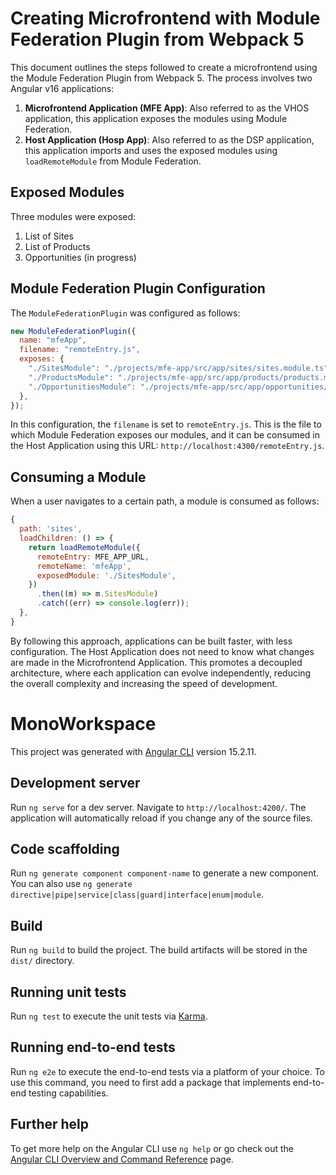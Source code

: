 # Creating Microfrontend with Module Federation Plugin from Webpack 5

This document outlines the steps followed to create a microfrontend using the Module Federation Plugin from Webpack 5. The process involves two Angular v16 applications:

1. **Microfrontend Application (MFE App)**: Also referred to as the VHOS application, this application exposes the modules using Module Federation.
2. **Host Application (Hosp App)**: Also referred to as the DSP application, this application imports and uses the exposed modules using `loadRemoteModule` from Module Federation.

## Exposed Modules

Three modules were exposed:

1. List of Sites
2. List of Products
3. Opportunities (in progress)

## Module Federation Plugin Configuration

The `ModuleFederationPlugin` was configured as follows:

```javascript
new ModuleFederationPlugin({
  name: "mfeApp",
  filename: "remoteEntry.js",
  exposes: {
    "./SitesModule": "./projects/mfe-app/src/app/sites/sites.module.ts",
    "./ProductsModule": "./projects/mfe-app/src/app/products/products.module.ts",
    "./OpportunitiesModule": "./projects/mfe-app/src/app/opportunities/opportunities.module.ts",
  },
});
```

In this configuration, the `filename` is set to `remoteEntry.js`. This is the file to which Module Federation exposes our modules, and it can be consumed in the Host Application using this URL: `http://localhost:4300/remoteEntry.js`.

## Consuming a Module

When a user navigates to a certain path, a module is consumed as follows:

```javascript
{
  path: 'sites',
  loadChildren: () => {
    return loadRemoteModule({
      remoteEntry: MFE_APP_URL,
      remoteName: 'mfeApp',
      exposedModule: './SitesModule',
    })
      .then((m) => m.SitesModule)
      .catch((err) => console.log(err));
  },
}
```

By following this approach, applications can be built faster, with less configuration. The Host Application does not need to know what changes are made in the Microfrontend Application. This promotes a decoupled architecture, where each application can evolve independently, reducing the overall complexity and increasing the speed of development.

# MonoWorkspace

This project was generated with [Angular CLI](https://github.com/angular/angular-cli) version 15.2.11.

## Development server

Run `ng serve` for a dev server. Navigate to `http://localhost:4200/`. The application will automatically reload if you change any of the source files.

## Code scaffolding

Run `ng generate component component-name` to generate a new component. You can also use `ng generate directive|pipe|service|class|guard|interface|enum|module`.

## Build

Run `ng build` to build the project. The build artifacts will be stored in the `dist/` directory.

## Running unit tests

Run `ng test` to execute the unit tests via [Karma](https://karma-runner.github.io).

## Running end-to-end tests

Run `ng e2e` to execute the end-to-end tests via a platform of your choice. To use this command, you need to first add a package that implements end-to-end testing capabilities.

## Further help

To get more help on the Angular CLI use `ng help` or go check out the [Angular CLI Overview and Command Reference](https://angular.io/cli) page.

